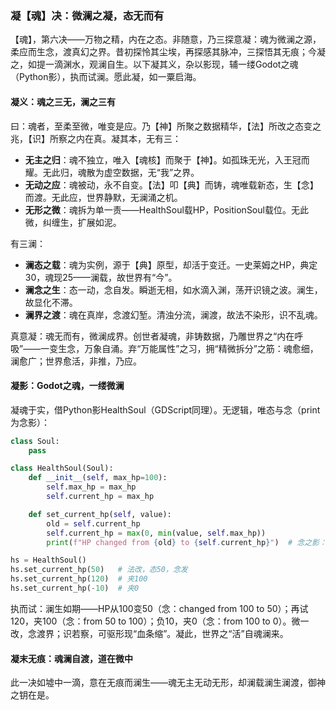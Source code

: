 ### 凝【魂】决：微澜之凝，态无而有

【魂】，第六决——万物之精，内在之态。非随意，乃三探意凝：魂为微澜之源，柔应而生念，渡真幻之界。昔初探怜其尘埃，再探感其脉冲，三探悟其无痕；今凝之，如提一滴渊水，观澜自生。以下凝其义，杂以影现，辅一缕Godot之魂（Python影），执而试澜。愿此凝，如一粟启海。

#### 凝义：魂之三无，澜之三有
曰：魂者，至柔至微，唯变是应。乃【神】所聚之数据精华，【法】所改之态变之兆，【识】所察之内在真。凝其本，无有三：  
- **无主之归**：魂不独立，唯入【魂核】而聚于【神】。如孤珠无光，入王冠而耀。无此归，魂散为虚空数据，无“我”之界。  
- **无动之应**：魂被动，永不自变。【法】叩【典】而铸，魂唯载新态，生【念】而渡。无此应，世界静默，无澜涌之机。  
- **无形之微**：魂拆为单一责——HealthSoul载HP，PositionSoul载位。无此微，纠缠生，扩展如泥。  

有三澜：  
- **澜态之载**：魂为实例，源于【典】原型，却活于变迁。一史莱姆之HP，典定30，魂现25——澜载，故世界有“今”。  
- **澜念之生**：态一动，念自发。瞬逝无相，如水滴入渊，荡开识镜之波。澜生，故显化不滞。  
- **澜界之渡**：魂在真岸，念渡幻堑。清浊分流，澜渡，故法不染形，识不乱魂。  

真意凝：魂无而有，微澜成界。创世者凝魂，非铸数据，乃雕世界之“内在呼吸”——一变生念，万象自涌。弃“万能属性”之习，拥“精微拆分”之筋：魂愈细，澜愈广；世界愈活，非推，乃应。

#### 凝影：Godot之魂，一缕微澜
凝魂于实，借Python影HealthSoul（GDScript同理）。无逻辑，唯态与念（print为念影）：

```python
class Soul:
    pass

class HealthSoul(Soul):
    def __init__(self, max_hp=100):
        self.max_hp = max_hp
        self.current_hp = max_hp

    def set_current_hp(self, value):
        old = self.current_hp
        self.current_hp = max(0, min(value, self.max_hp))
        print(f"HP changed from {old} to {self.current_hp}")  # 念之影：变兆

hs = HealthSoul()
hs.set_current_hp(50)   # 法改，态50，念发
hs.set_current_hp(120)  # 夹100
hs.set_current_hp(-10)  # 夹0
```

执而试：澜生如期——HP从100变50（念：changed from 100 to 50）；再试120，夹100（念：from 50 to 100）；负10，夹0（念：from 100 to 0）。微一改，念渡界；识若察，可驱形现“血条缩”。凝此，世界之“活”自魂澜来。

#### 凝末无痕：魂澜自渡，道在微中
此一决如墟中一滴，意在无痕而澜生——魂无主无动无形，却澜载澜生澜渡，御神之钥在是。
